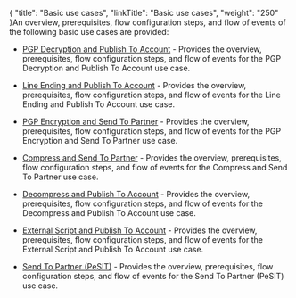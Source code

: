 {
    "title": "Basic use cases",
    "linkTitle": "Basic use cases",
    "weight": "250"
}An overview, prerequisites, flow configuration steps, and flow of events of the following basic use cases are provided:

-   [PGP Decryption and Publish To Account](c_st_pgp_decryption_publish_to_account) - Provides the overview, prerequisites, flow configuration steps, and flow of events for the PGP Decryption and Publish To Account use case.
-   [Line Ending and Publish To Account](c_st_line_ending_publish_to_account) - Provides the overview, prerequisites, flow configuration steps, and flow of events for the Line Ending and Publish To Account use case.
-   [PGP Encryption and Send To Partner](c_st_send_to_partner) - Provides the overview, prerequisites, flow configuration steps, and flow of events for the PGP Encryption and Send To Partner use case.
-   [Compress and Send To Partner](c_st_compress_send_to_partner) - Provides the overview, prerequisites, flow configuration steps, and flow of events for the Compress and Send To Partner use case.
-   [Decompress and Publish To Account](c_st_decompress_publish_to_account) - Provides the overview, prerequisites, flow configuration steps, and flow of events for the Decompress and Publish To Account use case.
-   [External Script and Publish To Account](c_st_external_script_send_to_partnet) - Provides the overview, prerequisites, flow configuration steps, and flow of events for the External Script and Publish To Account use case.
-   [Send To Partner (PeSIT)](c_st_send_to_partner_pesit) - Provides the overview, prerequisites, flow configuration steps, and flow of events for the Send To Partner (PeSIT) use case.
